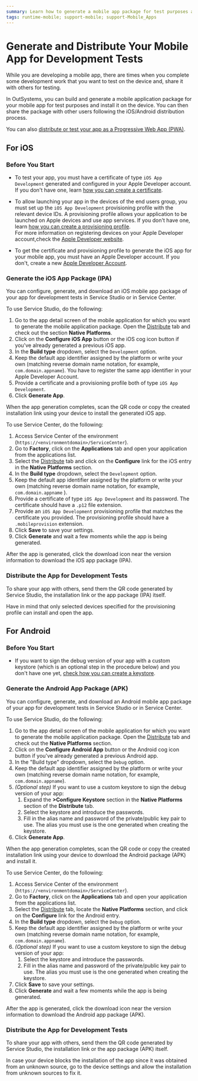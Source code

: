 ```yaml
---
summary: Learn how to generate a mobile app package for test purposes and also how to share it so others can also test.
tags: runtime-mobile; support-mobile; support-Mobile_Apps
---
```


# Generate and Distribute Your Mobile App for Development Tests

While you are developing a mobile app, there are times when you complete some development work that you want to test on the device and, share it with others for testing.

In OutSystems, you can build and generate a mobile application package for your mobile app for test purposes and install it on the device. You can then share the package with other users following the iOS/Android distribution process.

<div class="info" markdown="1">

You can also [distribute or test your app as a Progressive Web App (PWA)](../distribute-pwa/intro.md).

</div>

## For iOS

### Before You Start

* To test your app, you must have a certificate of type `iOS App Development` generated and configured in your Apple Developer account. If you don't have one, learn [how you can create a certificate](<more-information.md#create-a-certificate>).

* To allow launching your app in the devices of the end users group, you must set up the `iOS App Development` provisioning profile with the relevant device IDs. A provisioning profile allows your application to be launched on Apple devices and use app services. If you don't have one, learn [how you can create a provisioning profile](<more-information.md#create-a-provisioning-profile>).  
For more information on registering devices on your Apple Developer account,check the [Apple Developer website](<https://developer.apple.com/library/content/documentation/IDEs/Conceptual/AppDistributionGuide/MaintainingProfiles/MaintainingProfiles.html#//apple_ref/doc/uid/TP40012582-CH30-SW10>).

* To get the certificate and provisioning profile to generate the iOS app for your mobile app, you must have an Apple Developer account. If you don't, create a new [Apple Developer Account](https://developer.apple.com/programs/ "https://developer.apple.com/programs/").

### Generate the iOS App Package (IPA)

You can configure, generate, and download an iOS mobile app package of your app for development tests in Service Studio or in Service Center.

To use Service Studio, do the following:

1. Go to the app detail screen of the mobile application for which you want to generate the mobile application package. Open the [Distribute](<intro.md#configure-and-generate-a-mobile-app-package-in-service-studio>) tab and check out the section **Native Platforms**.
1. Click on the **Configure iOS App** button or the iOS cog icon button if you've already generated a previous iOS app.
1. In the  **Build type** dropdown, select the `Development` option.
1. Keep the default app identifier assigned by the platform or write your own (matching reverse domain name notation, for example, `com.domain.appname`). You have to register the same app identifier in your Apple Developer Account.
1. Provide a certificate and a provisioning profile both of type `iOS App Development`.
1. Click **Generate App**.

When the app generation completes, scan the QR code or copy the created installation link using your device to install the generated iOS app.

To use Service Center, do the following:

1. Access Service Center of the environment (`https://<environmentdomain>/ServiceCenter`).
1. Go to **Factory**, click on the **Applications** tab and open your application from the applications list.
1. Select the [Distribute](<intro.md#configure-and-generate-a-mobile-app-package-in-service-center>) tab and click on the **Configure** link for the iOS entry in the **Native Platforms** section.
1. In the **Build type** dropdown, select the `Development` option.
1. Keep the default app identifier assigned by the platform or write your own (matching reverse domain name notation, for example, `com.domain.appname` ).
1. Provide a certificate of type `iOS App Development` and its password. The certificate should have a `.p12` file extension.
1. Provide an `iOS App Development` provisioning profile that matches the certificate you provided. The provisioning profile should have a `.mobileprovision` extension.
1. Click **Save** to save your settings.
1. Click **Generate** and wait a few moments while the app is being generated.

After the app is generated, click the download icon near the version information to download the iOS app package (IPA).

### Distribute the App for Development Tests

To share your app with others, send them the QR code generated by Service Studio, the installation link or the app package (IPA) itself.

<div class="info" markdown="1">

Have in mind that only selected devices specified for the provisioning profile can install and open the app.

</div>

## For Android

### Before You Start

* If you want to sign the debug version of your app with a custom keystore (which is an optional step in the procedure below) and you don't have one yet, [check how you can create a keystore](<more-information.md#create-a-keystore>).

### Generate the Android App Package (APK)

You can configure, generate, and download an Android mobile app package of your app for development tests in Service Studio or in Service Center.

To use Service Studio, do the following:

1. Go to the app detail screen of the mobile application for which you want to generate the mobile application package. Open the [Distribute](<intro.md#configure-and-generate-a-mobile-app-package-in-service-studio>) tab and check out the **Native Platforms** section.
1. Click on the **Configure Android App** button or the Android cog icon button if you've already generated a previous Android app.
1. In the "Build type" dropdown, select the `Debug` option.
1. Keep the default app identifier assigned by the platform or write your own (matching reverse domain name notation, for example, `com.domain.appname`).
1. _(Optional step)_ If you want to use a custom keystore to sign the debug version of your app:
    1. Expand the **>Configure Keystore** section in the **Native Platforms** section of the **Distribute** tab.
    1. Select the keystore and introduce the passwords.
    1. Fill in the alias name and password of the private/public key pair to use. The alias you must use is the one generated when creating the keystore.
1. Click **Generate App**.

When the app generation completes, scan the QR code or copy the created installation link using your device to download the Android package (APK) and install it.

To use Service Center, do the following:

1. Access Service Center of the environment (`https://<environmentdomain>/ServiceCenter`).
1. Go to **Factory**, click on the **Applications** tab and open your application from the applications list.
1. Select the [Distribute](<intro.md#configure-and-generate-a-mobile-app-package-in-service-center>) tab, locate the **Native Platforms** section, and click on the **Configure** link for the Android entry.
1. In the **Build type** dropdown, select the `Debug` option.
1. Keep the default app identifier assigned by the platform or write your own (matching reverse domain name notation, for example, `com.domain.appname`).
1. _(Optional step)_ If you want to use a custom keystore to sign the debug version of your app:
    1. Select the keystore and introduce the passwords.
    1. Fill in the alias name and password of the private/public key pair to use. The alias you must use is the one generated when creating the keystore.
1. Click **Save** to save your settings.
1. Click **Generate** and wait a few moments while the app is being generated.

After the app is generated, click the download icon near the version information to download the Android app package (APK).

### Distribute the App for Development Tests

To share your app with others, send them the QR code generated by Service Studio, the installation link or the app package (APK) itself.

<div class="info" markdown="1">

In case your device blocks the installation of the app since it was obtained from an unknown source, go to the device settings and allow the installation from unknown sources to fix it.

</div>
